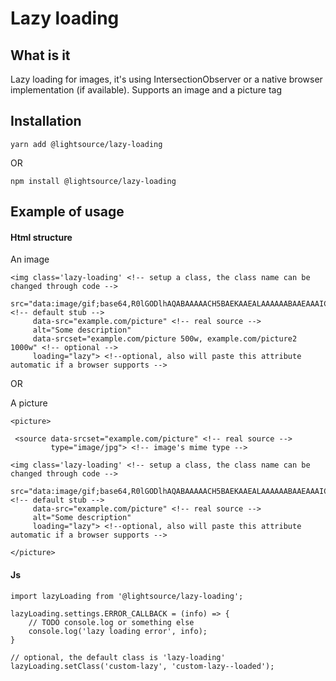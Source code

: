 # Lazy loading

## What is it
Lazy loading for images, it's using IntersectionObserver or a native browser implementation (if available). Supports an image and a picture tag

## Installation
```
yarn add @lightsource/lazy-loading
```
OR
```
npm install @lightsource/lazy-loading
```

## Example of usage

#### Html structure

An image

```
<img class='lazy-loading' <!-- setup a class, the class name can be changed through code -->
     src="data:image/gif;base64,R0lGODlhAQABAAAAACH5BAEKAAEALAAAAAABAAEAAAICTAEAOw==" <!-- default stub -->
     data-src="example.com/picture" <!-- real source -->
     alt="Some description"
     data-srcset="example.com/picture 500w, example.com/picture2 1000w" <!-- optional -->
     loading="lazy"> <!--optional, also will paste this attribute automatic if a browser supports -->
```

OR

A picture

```
<picture>

 <source data-srcset="example.com/picture" <!-- real source -->
         type="image/jpg"> <!-- image's mime type -->

<img class='lazy-loading' <!-- setup a class, the class name can be changed through code -->
     src="data:image/gif;base64,R0lGODlhAQABAAAAACH5BAEKAAEALAAAAAABAAEAAAICTAEAOw==" <!-- default stub -->
     data-src="example.com/picture" <!-- real source -->
     alt="Some description"
     loading="lazy"> <!--optional, also will paste this attribute automatic if a browser supports -->

</picture>
```

#### Js

```
import lazyLoading from '@lightsource/lazy-loading';

lazyLoading.settings.ERROR_CALLBACK = (info) => {
    // TODO console.log or something else
    console.log('lazy loading error', info);
}

// optional, the default class is 'lazy-loading'
lazyLoading.setClass('custom-lazy', 'custom-lazy--loaded');
```
